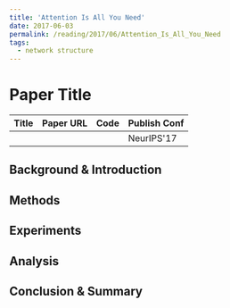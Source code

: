 ```yaml
---
title: 'Attention Is All You Need'
date: 2017-06-03
permalink: /reading/2017/06/Attention_Is_All_You_Need
tags:
  - network structure
---
```


# Paper Title


| Title | Paper URL | Code | Publish Conf |
|---|---|---|---|
|  |  |  | NeurIPS'17 | 


## Background & Introduction

## Methods

## Experiments

## Analysis

## Conclusion & Summary

